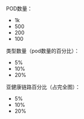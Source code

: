 
POD数量：

- 1k
- 500
- 200
- 100

类型数量（pod数量的百分比）：

- 5%
- 10%
- 20%

亚健康链路百分比（占完全图）：

- 5%
- 10%
- 20%
